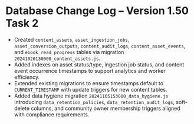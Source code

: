 # Database Change Log – Version 1.50 Task 2

- Created `content_assets`, `asset_ingestion_jobs`, `asset_conversion_outputs`, `content_audit_logs`, `content_asset_events`, and `ebook_read_progress` tables via migration `20241020130000_content_assets.js`.
- Added indexes on asset status/type, ingestion job status, and content event occurrence timestamps to support analytics and worker efficiency.
- Extended existing migrations to ensure timestamps default to `CURRENT_TIMESTAMP` with update triggers for new content tables.
- Added data hygiene migration `20241105153000_data_hygiene.js` introducing `data_retention_policies`, `data_retention_audit_logs`, soft-delete columns, and community owner membership triggers aligned with compliance requirements.
